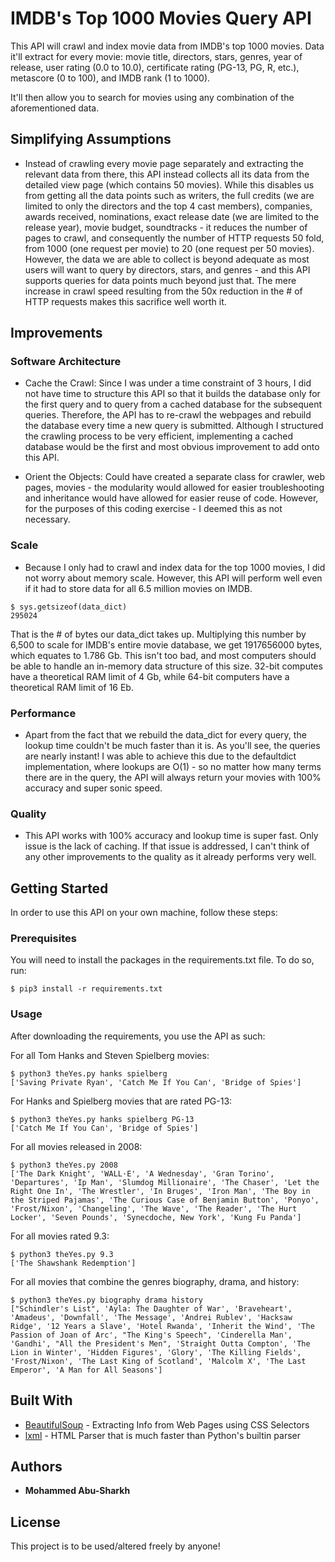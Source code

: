# IMDB's Top 1000 Movies Query API

This API will crawl and index movie data from IMDB's top 1000 movies. Data it'll extract for every movie: movie title, directors, stars, genres, year of release, user rating (0.0 to 10.0), certificate rating (PG-13, PG, R, etc.), metascore (0 to 100), and IMDB rank (1 to 1000).

It'll then allow you to search for movies using any combination of the aforementioned data.

## Simplifying Assumptions

* Instead of crawling every movie page separately and extracting the relevant data from there, this API instead collects all its data from the detailed view page (which contains 50 movies). While this disables us from getting all the data points such as writers, the full credits (we are limited to only the directors and the top 4 cast members), companies, awards received, nominations, exact release date (we are limited to the release year), movie budget, soundtracks - it reduces the number of pages to crawl, and consequently the number of HTTP requests 50 fold, from 1000 (one request per movie) to 20 (one request per 50 movies). However, the data we are able to collect is beyond adequate as most users will want to query by directors, stars, and genres - and this API supports queries for data points much beyond just that. The mere increase in crawl speed resulting from the 50x reduction in the # of HTTP requests makes this sacrifice well worth it.

## Improvements

### Software Architecture

* Cache the Crawl: Since I was under a time constraint of 3 hours, I did not have time to structure this API so that it builds the database only for the first query and to query from a cached database for the subsequent queries. Therefore, the API has to re-crawl the webpages and rebuild the database every time a new query is submitted. Although I structured the crawling process to be very efficient, implementing a cached database would be the first and most obvious improvement to add onto this API.

* Orient the Objects: Could have created a separate class for crawler, web pages, movies - the modularity would allowed for easier troubleshooting and inheritance would have allowed for easier reuse of code. However, for the purposes of this coding exercise - I deemed this as not necessary.

### Scale

* Because I only had to crawl and index data for the top 1000 movies, I did not worry about memory scale. However, this API will perform well even if it had to store data for all 6.5 million movies on IMDB.
```
$ sys.getsizeof(data_dict)
295024
```
That is the # of bytes our data_dict takes up. Multiplying this number by 6,500 to scale for IMDB's entire movie database, we get 1917656000 bytes, which equates to 1.786 Gb. This isn't too bad, and most computers should be able to handle an in-memory data structure of this size. 32-bit computes have a theoretical RAM limit of 4 Gb, while 64-bit computers have a theoretical RAM limit of 16 Eb.

### Performance

* Apart from the fact that we rebuild the data_dict for every query, the lookup time couldn't be much faster than it is. As you'll see, the queries are nearly instant! I was able to achieve this due to the defaultdict implementation, where lookups are O(1) - so no matter how many terms there are in the query, the API will always return your movies with 100% accuracy and super sonic speed.

### Quality

* This API works with 100% accuracy and lookup time is super fast. Only issue is the lack of caching. If that issue is addressed, I can't think of any other improvements to the quality as it already performs very well.

## Getting Started

In order to use this API on your own machine, follow these steps:

### Prerequisites

You will need to install the packages in the requirements.txt file. To do so, run:

```
$ pip3 install -r requirements.txt
```

### Usage

After downloading the requirements, you use the API as such:

For all Tom Hanks and Steven Spielberg movies:
```
$ python3 theYes.py hanks spielberg
['Saving Private Ryan', 'Catch Me If You Can', 'Bridge of Spies']
```
For Hanks and Spielberg movies that are rated PG-13:
```
$ python3 theYes.py hanks spielberg PG-13
['Catch Me If You Can', 'Bridge of Spies']
```
For all movies released in 2008:
```
$ python3 theYes.py 2008
['The Dark Knight', 'WALL·E', 'A Wednesday', 'Gran Torino', 'Departures', 'Ip Man', 'Slumdog Millionaire', 'The Chaser', 'Let the Right One In', 'The Wrestler', 'In Bruges', 'Iron Man', 'The Boy in the Striped Pajamas', 'The Curious Case of Benjamin Button', 'Ponyo', 'Frost/Nixon', 'Changeling', 'The Wave', 'The Reader', 'The Hurt Locker', 'Seven Pounds', 'Synecdoche, New York', 'Kung Fu Panda']
```
For all movies rated 9.3:
```
$ python3 theYes.py 9.3
['The Shawshank Redemption']
```
For all movies that combine the genres biography, drama, and history:
```
$ python3 theYes.py biography drama history
["Schindler's List", 'Ayla: The Daughter of War', 'Braveheart', 'Amadeus', 'Downfall', 'The Message', 'Andrei Rublev', 'Hacksaw Ridge', '12 Years a Slave', 'Hotel Rwanda', 'Inherit the Wind', 'The Passion of Joan of Arc', "The King's Speech", 'Cinderella Man', 'Gandhi', "All the President's Men", 'Straight Outta Compton', 'The Lion in Winter', 'Hidden Figures', 'Glory', 'The Killing Fields', 'Frost/Nixon', 'The Last King of Scotland', 'Malcolm X', 'The Last Emperor', 'A Man for All Seasons']
```


## Built With

* [BeautifulSoup](https://www.crummy.com/software/BeautifulSoup/bs4/doc/) - Extracting Info from Web Pages using CSS Selectors
* [lxml](https://lxml.de/) - HTML Parser that is much faster than Python's builtin parser

## Authors

* **Mohammed Abu-Sharkh**

## License

This project is to be used/altered freely by anyone!
